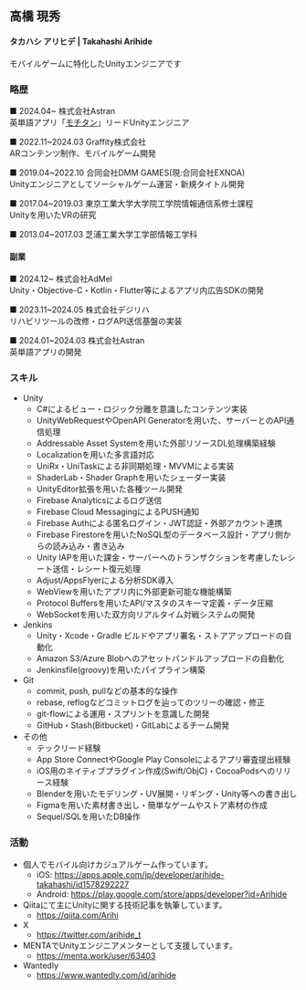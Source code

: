 ## 高橋 現秀
#### タカハシ アリヒデ | Takahashi Arihide
モバイルゲームに特化したUnityエンジニアです

### 略歴
■ 2024.04~ 株式会社Astran\
英単語アプリ「[モチタン](https://astran.jp/motitan/)」リードUnityエンジニア

■ 2022.11~2024.03 Graffity株式会社\
ARコンテンツ制作、モバイルゲーム開発

■ 2019.04~2022.10 合同会社DMM GAMES(現:合同会社EXNOA)\
Unityエンジニアとしてソーシャルゲーム運営・新規タイトル開発

■ 2017.04~2019.03 東京工業大学大学院工学院情報通信系修士課程\
Unityを用いたVRの研究

■ 2013.04~2017.03 芝浦工業大学工学部情報工学科

#### 副業
 ■ 2024.12~ 株式会社AdMel\
 Unity・Objective-C・Kotlin・Flutter等によるアプリ内広告SDKの開発
 
 ■ 2023.11~2024.05 株式会社デジリハ\
 リハビリツールの改修・ログAPI送信基盤の実装
 
 ■ 2024.01~2024.03 株式会社Astran\
 英単語アプリの開発


### スキル
* Unity
  * C#によるビュー・ロジック分離を意識したコンテンツ実装
  * UnityWebRequestやOpenAPI Generatorを用いた、サーバーとのAPI通信処理
  * Addressable Asset Systemを用いた外部リソースDL処理構築経験
  * Localizationを用いた多言語対応
  * UniRx・UniTaskによる非同期処理・MVVMによる実装
  * ShaderLab・Shader Graphを用いたシェーダー実装
  * UnityEditor拡張を用いた各種ツール開発
  * Firebase Analyticsによるログ送信
  * Firebase Cloud MessagingによるPUSH通知
  * Firebase Authによる匿名ログイン・JWT認証・外部アカウント連携
  * Firebase Firestoreを用いたNoSQL型のデータベース設計・アプリ側からの読み込み・書き込み
  * Unity IAPを用いた課金・サーバーへのトランザクションを考慮したレシート送信・レシート復元処理
  * Adjust/AppsFlyerによる分析SDK導入
  * WebViewを用いたアプリ内に外部更新可能な機能構築
  * Protocol Buffersを用いたAPI/マスタのスキーマ定義・データ圧縮
  * WebSocketを用いた双方向リアルタイム対戦システムの開発
* Jenkins
  * Unity・Xcode・Gradle ビルドやアプリ署名・ストアアップロードの自動化
  * Amazon S3/Azure Blobへのアセットバンドルアップロードの自動化
  * Jenkinsfile(groovy)を用いたパイプライン構築
* Git
  * commit, push, pullなどの基本的な操作
  * rebase, reflogなどコミットログを辿ってのツリーの確認・修正
  * git-flowによる運用・スプリントを意識した開発
  * GitHub・Stash(Bitbucket)・GitLabによるチーム開発
* その他
  * テックリード経験
  * App Store ConnectやGoogle Play Consoleによるアプリ審査提出経験
  * iOS用のネイティブプラグイン作成(Swift/ObjC)・CocoaPodsへのリリース経験
  * Blenderを用いたモデリング・UV展開・リギング・Unity等への書き出し
  * Figmaを用いた素材書き出し・簡単なゲームやストア素材の作成
  * Sequel/SQLを用いたDB操作

### 活動

* 個人でモバイル向けカジュアルゲーム作っています。
  * iOS:        https://apps.apple.com/jp/developer/arihide-takahashi/id1578292227
  * Android:    https://play.google.com/store/apps/developer?id=Arihide
* Qiitaにて主にUnityに関する技術記事を執筆しています。
  * https://qiita.com/Arihi
* X
  * https://twitter.com/arihide_t
* MENTAでUnityエンジニアメンターとして支援しています。
  * https://menta.work/user/63403 
* Wantedly
  * https://www.wantedly.com/id/arihide
